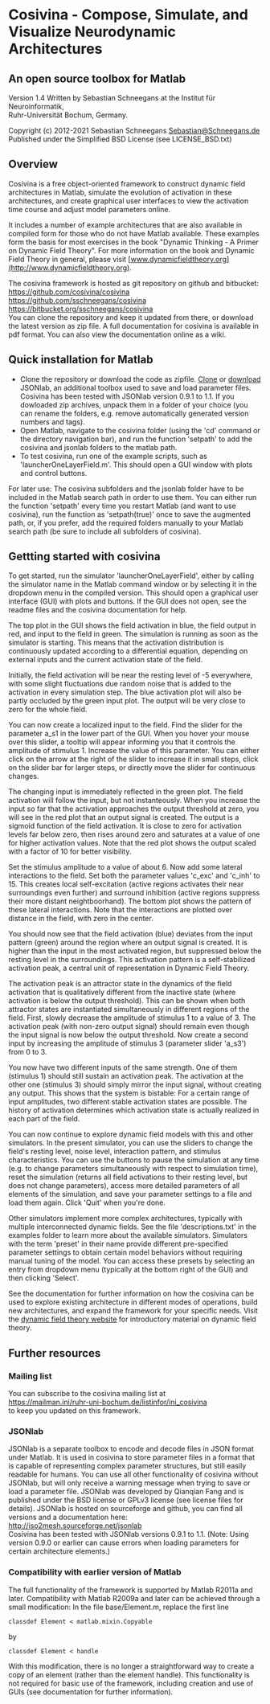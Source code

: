 # Cosivina - Compose, Simulate, and Visualize Neurodynamic Architectures
## An open source toolbox for Matlab

Version 1.4
Written by Sebastian Schneegans at the Institut für Neuroinformatik,  
Ruhr-Universität Bochum, Germany.

Copyright (c) 2012-2021 Sebastian Schneegans <Sebastian@Schneegans.de>  
Published under the Simplified BSD License (see LICENSE_BSD.txt)


## Overview

Cosivina is a free object-oriented framework to construct dynamic field architectures in Matlab, simulate the evolution of activation in these architectures, and create graphical user interfaces to view the activation time course and adjust model parameters online.

It includes a number of example architectures that are also available in compiled form for those who do not have Matlab available. These examples form the basis for most exercises in the book "Dynamic Thinking - A Primer on Dynamic Field Theory". For more information on the book and Dynamic Field Theory in general, please visit [www.dynamicfieldtheory.org](http://www.dynamicfieldtheory.org).

The cosivina framework is hosted as git repository on github and bitbucket:  
https://github.com/cosivina/cosivina  
https://github.com/sschneegans/cosivina  
https://bitbucket.org/sschneegans/cosivina  
You can clone the repository and keep it updated from there, or download the latest version as zip file. A full documentation for cosivina is available in pdf format. You can also view the documentation online as a wiki.


## Quick installation for Matlab

- Clone the repository or download the code as zipfile. [Clone](https://github.com/fangq/jsonlab) or [download](http://iso2mesh.sourceforge.net/cgi-bin/index.cgi?jsonlab/Download) JSONlab, an additional toolbox used to save and load parameter files. Cosivina has been tested with JSONlab version 0.9.1 to 1.1. If you dowloaded zip archives, unpack them in a folder of your choice (you can rename the folders, e.g. remove automatically generated version numbers and tags).
- Open Matlab, navigate to the cosivina folder (using the 'cd' command or the directory navigation bar), and run the function 'setpath' to add the cosivina and jsonlab folders to the matlab path.
- To test cosivina, run one of the example scripts, such as 'launcherOneLayerField.m'. This should open a GUI window with plots and control buttons.

For later use: The cosivina subfolders and the jsonlab folder have to be included in the Matlab search path in order to use them. You can either run the function 'setpath'  every time you restart Matlab (and want to use cosivina), run the function as 'setpath(true)' once to save the augmented path, or, if you prefer, add the required folders manually to your Matlab search path (be sure to include all subfolders of cosivina).


## Gettting started with cosivina

To get started, run the simulator 'launcherOneLayerField', either by calling the simulator name in the Matlab command window or by selecting it in the dropdown menu in the compiled version. This should open a graphical user interface (GUI) with plots and buttons. If the GUI does not open, see the readme files and the cosivina documentation for help.

The top plot in the GUI shows the field activation in blue, the field output in red, and input to the field in green. The simulation is running as soon as the simulator is starting. This means that the activation distribution is continuously updated according to a differential equation, depending on external inputs and the current activation state of the field.

Initially, the field activation will be near the resting level of -5 everywhere, with some slight fluctuations due random noise that is added to the activation in every simulation step. The blue activation plot will also be partly occluded by the green input plot. The output will be very close to zero for the whole field.

You can now create a localized input to the field. Find the slider for the parameter a_s1 in the lower part of the GUI. When you hover your mouse over this slider, a tooltip will appear informing you that it controls the amplitude of stimulus 1. Increase the value of this parameter. You can either click on the arrow at the right of the slider to increase it in small steps, click on the slider bar for larger steps, or directly move the slider for continuous changes.

The changing input is immediately reflected in the green plot. The field activation will follow the input, but not instanteously. When you increase the input so far that the activation approaches the output threshold at zero, you will see in the red plot that an output signal is created. The output is a sigmoid function of the field activation. It is close to zero for activation levels far below zero, then rises around zero and saturates at a value of one for higher activation values. Note that the red plot shows the output scaled with a factor of 10 for better visibility.

Set the stimulus amplitude to a value of about 6. Now add some lateral interactions to the field. Set both the parameter values 'c_exc' and  'c_inh' to 15. This creates local self-excitation (active regions activates their near surroundings even further) and surround inhibition (active regions suppress their more distant neightboorhand). The bottom plot shows the pattern of these lateral interactions. Note that the interactions are plotted over distance in the field, with zero in the center.

You should now see that the field activation (blue) deviates from the input pattern (green) around the region where an output signal is created. It is higher than the input in the most activated region, but suppressed below the resting level in the surroundings. This activation pattern is a self-stabilized activation peak, a central unit of representation in Dynamic Field Theory.

The activation peak is an attractor state in the dynamics of the field activation that is qualitatively different from the inactive state (where activation is below the output threshold). This can be shown when both attractor states are instantiated simultaneously in different regions of the field. First, slowly decrease the amplitude of stimulus 1 to a value of 3. The activation peak (with non-zero output signal) should remain even though the input signal is now below the output threshold. Now create a second input by increasing the amplitude of stimulus 3 (parameter slider 'a_s3') from 0 to 3.

You now have two different inputs of the same strength. One of them (stimulus 1) should still sustain an activation peak. The activation at the other one (stimulus 3) should simply mirror the input signal, without creating any output. This shows that the system is bistable: For a certain range of input amplitudes, two different stable activation states are possible. The history of activation determines which activation state is actually realized in each part of the field.

You can now continue to explore dynamic field models with this and other simulators. In the present simulator, you can use the sliders to change the field's resting level, noise level, interaction pattern, and stimulus characteristics. You can use the buttons to pause the simulation at any time (e.g. to change parameters simultaneously with respect to simulation time), reset the simulation (returns all field activations to their resting level, but does not change parameters), access more detailed parameters of all elements of the simulation, and save your parameter settings to a file and load them again. Click 'Quit' when you're done.

Other simulators implement more complex architectures, typically with multiple interconnected dynamic fields. See the file 'descriptions.txt' in the examples folder to learn more about the available simulators. Simulators with the term 'preset' in their name provide different pre-specified parameter settings to obtain certain model behaviors without requiring manual tuning of the model. You can access these presets by selecting an entry from dropdown menu (typically at the bottom right of the GUI) and then clicking 'Select'.

See the documentation for further information on how the cosivina can be used to explore existing architecture in different modes of operations, build new architectures, and expand the framework for your specific needs. Visit the [dynamic field theory website](http://www.dynamicfieldtheory.org) for introductory material on dynamic field theory.


## Further resources

### Mailing list

You can subscribe to the cosivina mailing list at  
https://mailman.ini/ruhr-uni-bochum.de/listinfor/ini_cosivina  
to keep you updated on this framework.

### JSONlab

JSONlab is a separate toolbox to encode and decode files in JSON format under Matlab. It is used in cosivina to store parameter files in a format that is capable of representing complex parameter structures, but still easily readable for humans. You can use all other functionality of cosivina without JSONlab, but will only receive a warning message when trying to save or load a parameter file. JSONlab was developed by Qianqian Fang and is published under the BSD license or GPLv3 license (see license files for details). JSONlab is hosted on sourceforge and github, you can find all versions and a documentation here:  
http://iso2mesh.sourceforge.net/jsonlab  
Cosivina has been tested with JSONlab versions 0.9.1 to 1.1. (Note: Using version 0.9.0 or earlier can cause errors when loading parameters for certain architecture elements.)

### Compatibility with earlier version of Matlab

The full functionality of the framework is supported by Matlab R2011a and later. Compatibility with Matlab R2009a and later can be achieved through a small modification: In the file base/Element.m, replace the first line

    classdef Element < matlab.mixin.Copyable

by

    classdef Element < handle

With this modification, there is no longer a straightforward way to create a copy of an element (rather than the element handle). This functionality is not required for basic use of the framework, including creation and use of GUIs (see documentation for further information).


